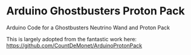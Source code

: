 # Arduino Ghostbusters Proton Pack
Arduino Code for a Ghostbusters Neutrino Wand and Proton Pack

This is largely adopted from the fantastic work here: https://github.com/CountDeMonet/ArduinoProtonPack

